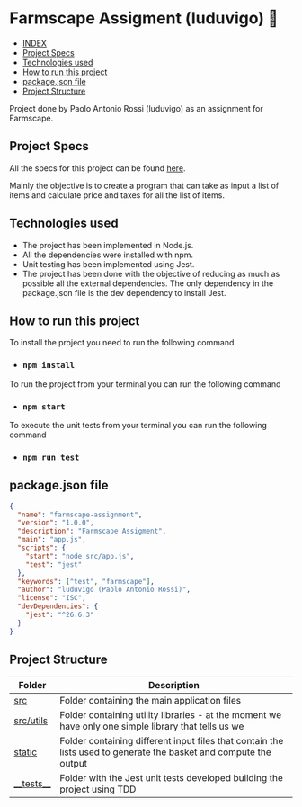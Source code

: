 # Farmscape Assigment (luduvigo) 🚀

- [INDEX](#index)
- [Project Specs](#project-specs)
- [Technologies used](#technologies-used)
- [How to run this project](#how-to-run-this-project)
- [package.json file](#package.json-file)
- [Project Structure](#project-structure)


Project done by Paolo Antonio Rossi (luduvigo) as an assignment for Farmscape.

## Project Specs

All the specs for this project can be found [here](ASSIGNMENT.md).

Mainly the objective is to create a program that can take as input a list of items and calculate price and taxes for all the list of items.

## Technologies used

- The project has been implemented in Node.js.
- All the dependencies were installed with npm.
- Unit testing has been implemented using Jest.
- The project has been done with the objective of reducing as much as possible all the external dependencies. The only dependency in the package.json file is the dev dependency to install Jest.

## How to run this project

To install the project you need to run the following command

- ### `npm install`

To run the project from your terminal you can run the following command

- ### `npm start`

To execute the unit tests from your terminal you can run the following command

- ### `npm run test` 

## package.json file

```json
{
  "name": "farmscape-assignment",
  "version": "1.0.0",
  "description": "Farmscape Assigment",
  "main": "app.js",
  "scripts": {
    "start": "node src/app.js",
    "test": "jest"
  },
  "keywords": ["test", "farmscape"],
  "author": "luduvigo (Paolo Antonio Rossi)",
  "license": "ISC",
  "devDependencies": {
    "jest": "^26.6.3"
  }
}
```

## Project Structure

| Folder                     | Description                                                                                          |
| -------------------------- | ---------------------------------------------------------------------------------------------------- |
| [src](src)                 | Folder containing the main application files                                                         |
| [src/utils](src/utils)     | Folder containing utility libraries - at the moment we have only one simple library that tells us we |
| [static](static)           | Folder containing different input files that contain the lists used to generate the basket and compute the output                                          |
| [\_\_tests\_\_](__tests__) | Folder with the Jest unit tests developed building the project using TDD                                           |
